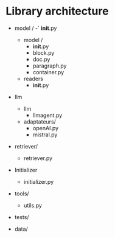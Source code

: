 # Library architecture

- model /
    -` __init__.py
    -  model /
        - __init__.py
        - block.py
        - doc.py
        - paragraph.py 
        - container.py
    - readers 
        - __init__.py
- llm
    - llm 
        - llmagent.py
    - adaptateurs/
        - openAI.py
        - mistral.py
- retriever/
    - retriever.py
- Initializer
    - initializer.py
- tools/
    - utils.py 


- tests/
- data/ 